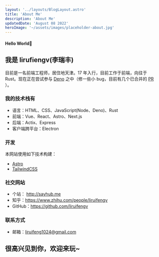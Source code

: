```yaml
---
layout: '../layouts/BlogLayout.astro'
title: 'About Me'
description: 'About Me'
updatedDate: 'August 08 2022'
heroImage: '~/assets/images/placeholder-about.jpg'
---
```


#### Hello World👏

## 我是 lirufiengv(李瑞丰)

目前是一名前端工程师，居住地天津。17 年入行，目前工作于前端，向往于 Rust。现在正在尝试参与 [Deno](https://github.com/denoland) 之中（修一些小 bug，目前有几个已合并的 [PR](https://github.com/denoland/deno/issues?q=author%3Aliruifengv) ）。

### 我的技术栈有

- 语言：HTML、CSS、JavaScript(Node、Deno)、Rust
- 前端：Vue、React、Astro、Next.js
- 后端：Actix、Express
- 客户端跨平台：Electron

### 开发

本网站使用如下技术构建：

- [Astro](https://astro.build/)
- [TailwindCSS](https://tailwindcss.com/)

### 社交网站

- 个站： http://sayhub.me
- 知乎：https://www.zhihu.com/people/liruifengv
- GitHub：https://github.com/liruifengv

### 联系方式

- 邮箱：liruifeng1024@gmail.com

## 很高兴见到你，欢迎来玩~
